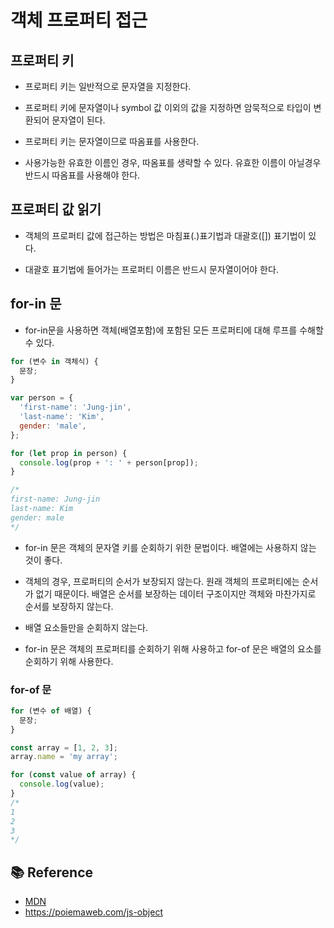 # 객체 프로퍼티 접근

## 프로퍼티 키

- 프로퍼티 키는 일반적으로 문자열을 지정한다.
- 프로퍼티 키에 문자열이나 symbol 값 이외의 값을 지정하면 암묵적으로 타입이 변환되어 문자열이 된다.

- 프로퍼티 키는 문자열이므로 따옴표를 사용한다.

- 사용가능한 유효한 이름인 경우, 따옴표를 생략할 수 있다. 유효한 이름이 아닐경우 반드시 따옴표를 사용해야 한다.

## 프로퍼티 값 읽기

- 객체의 프로퍼티 값에 접근하는 방법은 마침표(.)표기법과 대괄호([]) 표기법이 있다.

- 대괄호 표기법에 들어가는 프로퍼티 이름은 반드시 문자열이어야 한다.

## for-in 문

- for-in문을 사용하면 객체(배열포함)에 포함된 모든 프로퍼티에 대해 루프를 수해할수 있다.

```js
for (변수 in 객체식) {
  문장;
}
```

```js
var person = {
  'first-name': 'Jung-jin',
  'last-name': 'Kim',
  gender: 'male',
};

for (let prop in person) {
  console.log(prop + ': ' + person[prop]);
}

/*
first-name: Jung-jin
last-name: Kim
gender: male
*/
```

- for-in 문은 객체의 문자열 키를 순회하기 위한 문법이다. 배열에는 사용하지 않는 것이 좋다.

- 객체의 경우, 프로퍼티의 순서가 보장되지 않는다. 원래 객체의 프로퍼티에는 순서가 없기 때문이다. 배열은 순서를 보장하는 데이터 구조이지만 객체와 마찬가지로 순서를 보장하지 않는다.

- 배열 요소들만을 순회하지 않는다.

- for-in 문은 객체의 프로퍼티를 순회하기 위해 사용하고 for-of 문은 배열의 요소를 순회하기 위해 사용한다.

### for-of 문

```js
for (변수 of 배열) {
  문장;
}
```

```js
const array = [1, 2, 3];
array.name = 'my array';

for (const value of array) {
  console.log(value);
}
/*
1
2
3
*/
```

## 📚 Reference

- [MDN](https://developer.mozilla.org/ko/)
- https://poiemaweb.com/js-object
